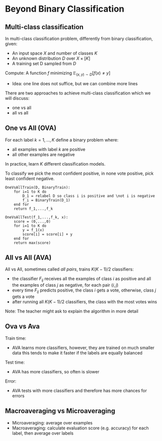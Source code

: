 
# Beyond Binary Classification

## Multi-class classification

In multi-class classification problem, differently from binary classification, given:

- An input space $X$ and number of classes $K$
- An unknown distribution $D$ over $X \times [K]$
- A training set D sampled from $D$

Compute: A function $f$ minimizing $\mathbb{E}_{(x, y)\sim D}[f(x) \ne  y]$ 

- Idea: one line does not suffice, but we can combine more lines

There are two approaches to achieve multi-class classification which we will discuss:

- one vs all
- all vs all

## One vs All (OVA)

For each label $k=1, ..., K$ define a binary problem where:

- all examples with label $k$ are positive
- all other examples are negative

In practice, learn $K$ different classification models.

To classify we pick the most confident positive, in none vote positive, pick least confident negative.

```
OneVsAllTrain(D, BinaryTrain):
	for i=1 to K do
		D_1 = relabel D so class i is positive and \not i is negative
		f_i = BinaryTrain(D_1)
	end for
	return f_1,...,f_k 
```

```
OneVsAllTest(f_1,...,f_k, x):
	score = (0,...,0)
	for i=1 to K do
		y = f_1(x)
		score[i] = score[i] + y
	end for
	return max(score)
```

## All vs All (AVA)

All vs All, sometimes called _all pairs_, trains $K(K-1)/2$ classifiers:

- the classifier $F_{ij}$ receives all the examples of class $i$ as positive and all the examples of class $j$ as negative, for each pair $(i, j)$
- every time $F_{ij}$ predicts positive, the class $i$ gets a vote, otherwise, class $j$ gets a vote
- after running all $K(K-1)/2$ classifiers, the class with the most votes wins

Note: The teacher might ask to explain the algorithm in more detail

## Ova vs Ava

Train time:

- AVA learns more classifiers, however, they are trained on much smaller data this tends to make it faster if the labels are equally balanced

Test time:

- AVA has more classifiers, so often is slower

Error:

- AVA tests with more classifiers and therefore has more chances for errors

## Macroaveraging vs Microaveraging

- Microaveraging: average over examples
- Macroaveraging: calculate evaluation score (e.g. accuracy) for each label, then average over labels

